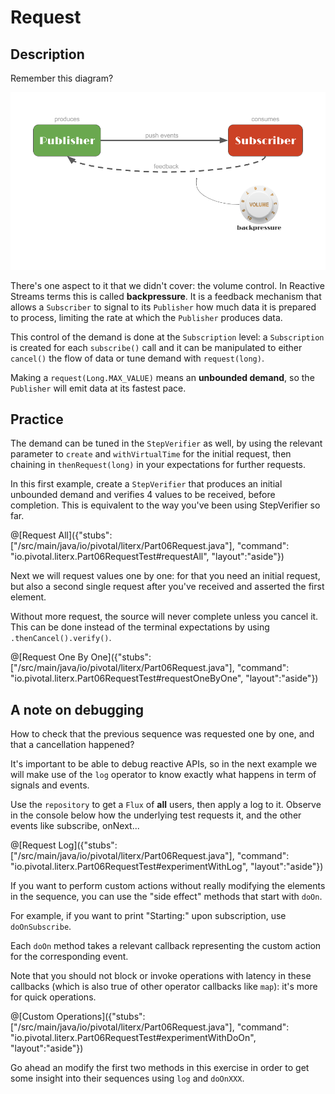 # Request

## Description

Remember this diagram?

![Publisher and Subscriber](/techio/assets/PublisherSubscriber.png)

There's one aspect to it that we didn't cover: the volume control. In Reactive Streams terms
this is called **backpressure**. It is a feedback mechanism that allows a `Subscriber` to
signal to its `Publisher` how much data it is prepared to process, limiting the rate at
which the `Publisher` produces data.

This control of the demand is done at the `Subscription` level: a `Subscription` is created
for each `subscribe()` call and it can be manipulated to either `cancel()` the flow of data
or tune demand with `request(long)`.

Making a `request(Long.MAX_VALUE)` means an **unbounded demand**, so the `Publisher` will
emit data at its fastest pace.

## Practice

The demand can be tuned in the `StepVerifier` as well, by using the relevant parameter to
`create` and `withVirtualTime` for the initial request, then chaining in `thenRequest(long)`
in your expectations for further requests.

In this first example, create a `StepVerifier` that produces an initial unbounded demand
and verifies 4 values to be received, before completion. This is equivalent to the way you've
been using StepVerifier so far.

@[Request All]({"stubs": ["/src/main/java/io/pivotal/literx/Part06Request.java"], "command": "io.pivotal.literx.Part06RequestTest#requestAll", "layout":"aside"})

Next we will request values one by one: for that you need an initial request, but also a
second single request after you've received and asserted the first element.

Without more request, the source will never complete unless you cancel it. This can be done
instead of the terminal expectations by using `.thenCancel().verify()`.

@[Request One By One]({"stubs": ["/src/main/java/io/pivotal/literx/Part06Request.java"], "command": "io.pivotal.literx.Part06RequestTest#requestOneByOne", "layout":"aside"})

## A note on debugging

How to check that the previous sequence was requested one by one, and that a cancellation
happened?

It's important to be able to debug reactive APIs, so in the next example we will make use
of the `log` operator to know exactly what happens in term of signals and events.

Use the `repository` to get a `Flux` of **all** users, then apply a log to it. Observe in
the console below how the underlying test requests it, and the other events like subscribe,
onNext...

@[Request Log]({"stubs": ["/src/main/java/io/pivotal/literx/Part06Request.java"], "command": "io.pivotal.literx.Part06RequestTest#experimentWithLog", "layout":"aside"})

If you want to perform custom actions without really modifying the elements in the sequence,
you can use the "side effect" methods that start with `doOn`.
 
For example, if you want to print "Starting:" upon subscription, use `doOnSubscribe`.

Each `doOn` method takes a relevant callback representing the custom action for the
corresponding event.

Note that you should not block or invoke operations with latency in these callbacks (which
is also true of other operator callbacks like `map`): it's more for quick operations.

@[Custom Operations]({"stubs": ["/src/main/java/io/pivotal/literx/Part06Request.java"], "command": "io.pivotal.literx.Part06RequestTest#experimentWithDoOn", "layout":"aside"})

Go ahead an modify the first two methods in this exercise in order to get some insight into
their sequences using `log` and `doOnXXX`.
